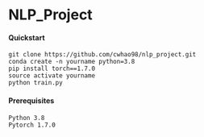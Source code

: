 # NLP_Project

#### Quickstart

```python3
git clone https://github.com/cwhao98/nlp_project.git
conda create -n yourname python=3.8
pip install torch==1.7.0
source activate yourname
python train.py
```

#### Prerequisites

```shell
Python 3.8
Pytorch 1.7.0
```

